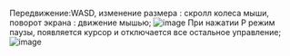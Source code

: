Передвижение:WASD, изменение размера : скролл колеса мыши, поворот экрана : движение мышью;
![image](https://github.com/Shoultt/VulkanCubeTextureViewer/assets/149200119/75ff301d-9bda-470c-8414-22c7aac5127a)
При нажатии P режим паузы, появляется курсор и отключается все остальное управление;
![image](https://github.com/Shoultt/VulkanCubeTextureViewer/assets/149200119/61696954-3f18-4c29-964b-ed78ec4e405d)
